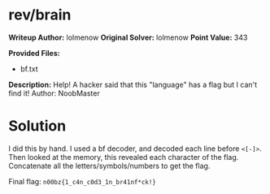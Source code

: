 # rev/brain
**Writeup Author:** lolmenow
**Original Solver:** lolmenow
**Point Value:** 343

**Provided Files:**
  - bf.txt

**Description:**
Help! A hacker said that this "language" has a flag but I can't find it! Author: NoobMaster

# Solution

I did this by hand. I used a bf decoder, and decoded each line before `<[-]>`. Then looked at the memory, this revealed each character of the flag. Concatenate all the letters/symbols/numbers to get the flag.

Final flag: `n00bz{1_c4n_c0d3_1n_br41nf*ck!}`
